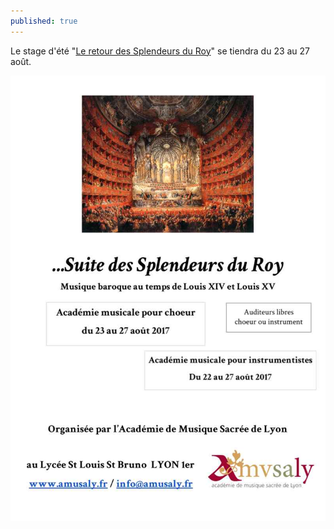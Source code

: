 ```yaml
---
published: true
---
```


Le stage d'été "<a href="/chanter/stage-d'été">Le retour des Splendeurs du Roy</a>" se tiendra du 23 au 27 août.

<img src="/images/affiches/stage%20d'%C3%A9t%C3%A9%202017.jpg" alt="" />